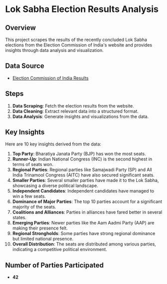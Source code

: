 # Lok Sabha Election Results Analysis

## Overview
This project scrapes the results of the recently concluded Lok Sabha elections from the Election Commission of India's website and provides insights through data analysis and visualization.

## Data Source
- [Election Commission of India Results](https://results.eci.gov.in/)

## Steps
1. **Data Scraping**: Fetch the election results from the website.
2. **Data Cleaning**: Extract relevant data into a structured format.
3. **Data Analysis**: Generate insights and visualizations from the data.



## Key Insights
Here are 10 key insights derived from the data:


1. **Top Party**: Bharatiya Janata Party (BJP) has won the most seats.
2. **Runner-Up**: Indian National Congress (INC) is the second highest in terms of seats won.
3. **Regional Parties**: Regional parties like Samajwadi Party (SP) and All India Trinamool Congress (AITC) have also secured significant seats.
4. **Smaller Parties**: Several smaller parties have made it to the Lok Sabha, showcasing a diverse political landscape.
5. **Independent Candidates**: Independent candidates have managed to win a few seats.
6. **Dominance of Major Parties**: The top 10 parties account for a significant majority of the seats.
7. **Coalitions and Alliances**: Parties in alliances have fared better in several states.
8. **Emerging Parties**: Newer parties like the Aam Aadmi Party (AAP) are making their presence felt.
9. **Regional Strongholds**: Some parties have strong regional dominance but limited national presence.
10. **Overall Distribution**: The seats are distributed among various parties, indicating a competitive political environment.

## Number of Parties Participated
- **42**
